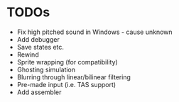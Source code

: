 # TODOs

* Fix high pitched sound in Windows - cause unknown
* Add debugger
* Save states etc.
* Rewind
* Sprite wrapping (for compatibility)
* Ghosting simulation
* Blurring through linear/bilinear filtering
* Pre-made input (i.e. TAS support)
* Add assembler
